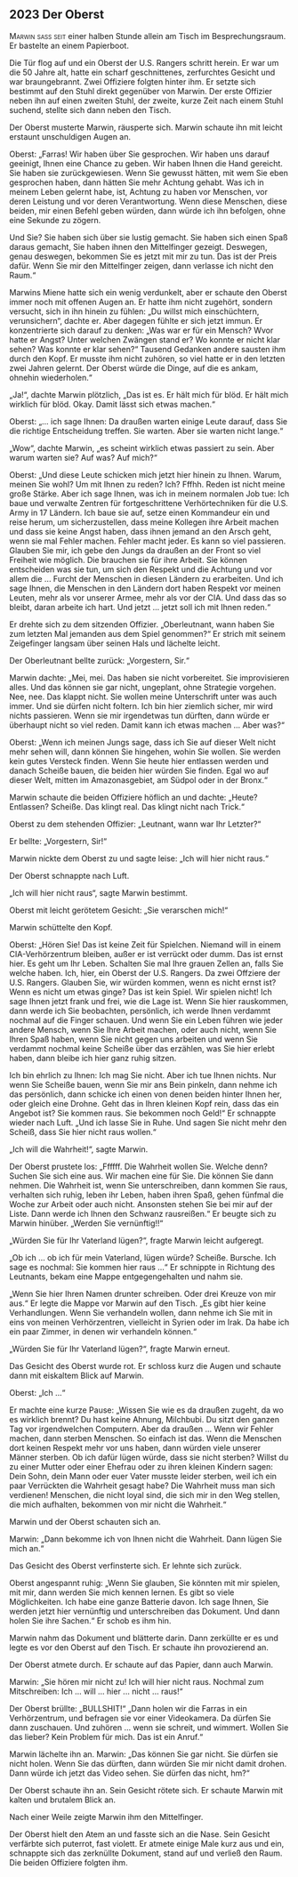 ## **2023** Der Oberst

<span style="font-variant:small-caps;">Marwin saß seit</span> einer halben Stunde allein am Tisch im Besprechungsraum.
Er bastelte an einem Papierboot.

Die Tür flog auf und ein Oberst der U.S. Rangers schritt herein.
Er war um die 50 Jahre alt, hatte ein scharf geschnittenes, zerfurchtes Gesicht und war braungebrannt.
Zwei Offiziere folgten hinter ihm.
Er setzte sich bestimmt auf den Stuhl direkt gegenüber von Marwin.
Der erste Offizier neben ihn auf einen zweiten Stuhl, der zweite, kurze Zeit nach einem Stuhl suchend, stellte sich dann neben den Tisch.

Der Oberst musterte Marwin, räusperte sich.
Marwin schaute ihn mit leicht erstaunt unschuldigen Augen an.

Oberst: „Farras!
Wir haben über Sie gesprochen.
Wir haben uns darauf geeinigt, Ihnen eine Chance zu geben.
Wir haben Ihnen die Hand gereicht.
Sie haben sie zurückgewiesen.
Wenn Sie gewusst hätten, mit wem Sie eben gesprochen haben, dann hätten Sie mehr Achtung gehabt.
Was ich in meinem Leben gelernt habe, ist, Achtung zu haben vor Menschen, vor deren Leistung und vor deren Verantwortung.
Wenn diese Menschen, diese beiden, mir einen Befehl geben würden, dann würde ich ihn befolgen, ohne eine Sekunde zu zögern.

Und Sie? Sie haben sich über sie lustig gemacht.
Sie haben sich einen Spaß daraus gemacht, Sie haben ihnen den Mittelfinger gezeigt.
Deswegen, genau deswegen, bekommen Sie es jetzt mit mir zu tun.
Das ist der Preis dafür.
Wenn Sie mir den Mittelfinger zeigen, dann verlasse ich nicht den Raum.“

Marwins Miene hatte sich ein wenig verdunkelt, aber er schaute den Oberst immer noch mit offenen Augen an.
Er hatte ihm nicht zugehört, sondern versucht, sich in ihn hinein zu fühlen: „Du willst mich einschüchtern, verunsichern“, dachte er.
Aber dagegen fühlte er sich jetzt immun.
Er konzentrierte sich darauf zu denken: „Was war er für ein Mensch?
Wvor hatte er Angst?
Unter welchen Zwängen stand er?
Wo konnte er nicht klar sehen?
Was konnte er klar sehen?“
Tausend Gedanken andere sausten ihm durch den Kopf.
Er musste ihm nicht zuhören, so viel hatte er in den letzten zwei Jahren gelernt.
Der Oberst würde die Dinge, auf die es ankam, ohnehin wiederholen.“

„Ja!“, dachte Marwin plötzlich, „Das ist es.
Er hält mich für blöd.
Er hält mich wirklich für blöd.
Okay.
Damit lässt sich etwas machen.“

Oberst: „... ich sage Ihnen: Da draußen warten einige Leute darauf, dass Sie die richtige Entscheidung treffen.
Sie warten.
Aber sie warten nicht lange.“

„Wow“, dachte Marwin, „es scheint wirklich etwas passiert zu sein.
Aber warum warten sie?
Auf was?
Auf mich?“

Oberst: „Und diese Leute schicken mich jetzt hier hinein zu Ihnen.
Warum, meinen Sie wohl?
Um mit Ihnen zu reden?
Ich?
Fffhh.
Reden ist nicht meine große Stärke.
Aber ich sage Ihnen, was ich in meinem normalen Job tue: Ich baue und verwalte Zentren für fortgeschrittene Verhörtechniken für die U.S. Army in 17 Ländern.
Ich baue sie auf, setze einen Kommandeur ein und reise herum, um sicherzustellen, dass meine Kollegen ihre Arbeit machen und dass sie keine Angst haben, dass ihnen jemand an den Arsch geht, wenn sie mal Fehler machen.
Fehler macht jeder.
Es kann so viel passieren.
Glauben Sie mir, ich gebe den Jungs da draußen an der Front so viel Freiheit wie möglich.
Die brauchen sie für ihre Arbeit.
Sie können entscheiden was sie tun, um sich den Respekt und die Achtung und vor allem die ... Furcht der Menschen in diesen Ländern zu erarbeiten.
Und ich sage Ihnen, die Menschen in den Ländern dort haben Respekt vor meinen Leuten, mehr als vor unserer Armee, mehr als vor der CIA.
Und dass das so bleibt, daran arbeite ich hart.
Und jetzt ... jetzt soll ich mit Ihnen reden.“

Er drehte sich zu dem sitzenden Offizier.
„Oberleutnant, wann haben Sie zum letzten Mal jemanden aus dem Spiel genommen?“
Er strich mit seinem Zeigefinger langsam über seinen Hals und lächelte leicht.

Der Oberleutnant bellte zurück: „Vorgestern, Sir.“

Marwin dachte: „Mei, mei.
Das haben sie nicht vorbereitet.
Sie improvisieren alles.
Und das können sie gar nicht, ungeplant, ohne Strategie vorgehen.
Nee, nee.
Das klappt nicht.
Sie wollen meine Unterschrift unter was auch immer.
Und sie dürfen nicht foltern.
Ich bin hier ziemlich sicher, mir wird nichts passieren.
Wenn sie mir irgendetwas tun dürften, dann würde er überhaupt nicht so viel reden.
Damit kann ich etwas machen ...
Aber was?“

Oberst: „Wenn ich meinen Jungs sage, dass ich Sie auf dieser Welt nicht mehr sehen will, dann können Sie hingehen, wohin Sie wollen.
Sie werden kein gutes Versteck finden.
Wenn Sie heute hier entlassen werden und danach Scheiße bauen,
die beiden hier würden Sie finden.
Egal wo auf dieser Welt, mitten im Amazonasgebiet, am Südpol oder in der Bronx.“

Marwin schaute die beiden Offiziere höflich an und dachte: „Heute? Entlassen? Scheiße.
Das klingt real.
Das klingt nicht nach Trick.“

Oberst zu dem stehenden Offizier: „Leutnant, wann war Ihr Letzter?“

Er bellte: „Vorgestern, Sir!“

Marwin nickte dem Oberst zu und sagte leise:
„Ich will hier nicht raus.“

Der Oberst schnappte nach Luft.

„Ich will hier nicht raus“, sagte Marwin bestimmt.

Oberst mit leicht gerötetem Gesicht: „Sie verarschen mich!“

Marwin schüttelte den Kopf.

Oberst: „Hören Sie!
Das ist keine Zeit für Spielchen.
Niemand will in einem CIA-Verhörzentrum bleiben, außer er ist verrückt oder dumm.
Das ist ernst hier.
Es geht um Ihr Leben.
Schalten Sie mal Ihre grauen Zellen an, falls Sie welche haben.
Ich, hier, ein Oberst der U.S. Rangers.
Da zwei Offziere der U.S. Rangers.
Glauben Sie, wir würden kommen, wenn es nicht ernst ist?
Wenn es nicht um etwas ginge?
Das ist kein Spiel.
Wir spielen nicht!
Ich sage Ihnen jetzt frank und frei, wie die Lage ist.
Wenn Sie hier rauskommen, dann werde ich Sie beobachten, persönlich, ich werde Ihnen verdammt nochmal auf die Finger schauen.
Und wenn Sie ein Leben führen wie jeder andere Mensch, wenn Sie Ihre Arbeit machen, oder auch nicht, wenn Sie Ihren Spaß haben, wenn Sie nicht gegen uns arbeiten und wenn Sie verdammt nochmal keine Scheiße über das erzählen, was Sie hier erlebt haben, dann bleibe ich hier ganz ruhig sitzen.

Ich bin ehrlich zu Ihnen: Ich mag Sie nicht.
Aber ich tue Ihnen nichts.
Nur wenn Sie Scheiße bauen, wenn Sie mir ans Bein pinkeln, dann nehme ich das persönlich, dann schicke ich einen von denen beiden hinter Ihnen her, oder gleich eine Drohne.
Geht das in Ihren kleinen Kopf rein, dass das ein Angebot ist?
Sie kommen raus.
Sie bekommen noch Geld!“
Er schnappte wieder nach Luft.
„Und ich lasse Sie in Ruhe.
Und sagen Sie nicht mehr den Scheiß, dass Sie hier nicht raus wollen.“

„Ich will die Wahrheit!“, sagte Marwin.

Der Oberst prustete los: „Ffffff.
Die Wahrheit wollen Sie.
Welche denn?
Suchen Sie sich eine aus.
Wir machen eine für Sie.
Die können Sie dann nehmen.
Die Wahrheit ist, wenn Sie unterschreiben, dann kommen Sie raus, verhalten sich ruhig, leben ihr Leben, haben ihren Spaß, gehen fünfmal die Woche zur Arbeit oder auch nicht.
Ansonsten stehen Sie bei mir auf der Liste.
Dann werde ich Ihnen den Schwanz rausreißen.“
Er beugte sich zu Marwin hinüber.
„Werden Sie vernünftig!!“

„Würden Sie für Ihr Vaterland lügen?“, fragte Marwin leicht aufgeregt.

„Ob ich ... ob ich für mein Vaterland, lügen würde?
Scheiße.
Bursche.
Ich sage es nochmal: Sie kommen hier raus ...“
Er schnippte in Richtung des Leutnants, bekam eine Mappe entgegengehalten und nahm sie.

„Wenn Sie hier Ihren Namen drunter schreiben.
Oder drei Kreuze von mir aus.“
Er legte die Mappe vor Marwin auf den Tisch.
„Es gibt hier keine Verhandlungen.
Wenn Sie verhandeln wollen, dann nehme ich Sie mit in eins von meinen Verhörzentren, vielleicht in Syrien oder im Irak.
Da habe ich ein paar Zimmer, in denen wir verhandeln können.“

„Würden Sie für Ihr Vaterland lügen?“, fragte Marwin erneut.

Das Gesicht des Oberst wurde rot.
Er schloss kurz die Augen und schaute dann mit eiskaltem Blick auf Marwin.

Oberst: „Ich ...“

Er machte eine kurze Pause: „Wissen Sie wie es da draußen zugeht, da wo es wirklich brennt?
Du hast keine Ahnung, Milchbubi.
Du sitzt den ganzen Tag vor irgendwelchen Computern.
Aber da draußen ...
Wenn wir Fehler machen, dann sterben Menschen.
So einfach ist das.
Wenn die Menschen dort keinen Respekt mehr vor uns haben, dann würden viele unserer Männer sterben.
Ob ich dafür lügen würde, dass sie nicht sterben?
Willst du zu einer Mutter oder einer Ehefrau oder zu ihren kleinen Kindern sagen: Dein Sohn, dein Mann oder euer Vater musste leider sterben, weil ich ein paar Verrückten die Wahrheit gesagt habe?
Die Wahrheit muss man sich verdienen!
Menschen, die nicht loyal sind, die sich mir in den Weg stellen, die mich aufhalten, bekommen von mir nicht die Wahrheit.“

Marwin und der Oberst schauten sich an.

Marwin: „Dann bekomme ich von Ihnen nicht die Wahrheit.
Dann lügen Sie mich an.“

Das Gesicht des Oberst verfinsterte sich.
Er lehnte sich zurück.

Oberst angespannt ruhig: „Wenn Sie glauben, Sie könnten mit mir spielen, mit mir, dann werden Sie mich kennen lernen.
Es gibt so viele Möglichkeiten.
Ich habe eine ganze Batterie davon.
Ich sage Ihnen, Sie werden jetzt hier vernünftig und unterschreiben das Dokument.
Und dann holen Sie ihre Sachen.“
Er schob es ihm hin.

Marwin nahm das Dokument und blätterte darin.
Dann zerküllte er es und legte es vor den Oberst auf den Tisch.
Er schaute ihn provozierend an.

Der Oberst atmete durch.
Er schaute auf das Papier, dann auch Marwin.

Marwin: „Sie hören mir nicht zu!
Ich will hier nicht raus.
Nochmal zum Mitschreiben: Ich ... will ... hier ... nicht ... raus!“

Der Oberst brüllte: „BULLSHIT!“
„Dann holen wir die Farras in ein Verhörzentrum, und befragen sie vor einer Videokamera.
Da dürfen Sie dann zuschauen.
Und zuhören ... wenn sie schreit, und wimmert.
Wollen Sie das lieber?
Kein Problem für mich.
Das ist ein Anruf.“

Marwin lächelte ihn an.
Marwin: „Das können Sie gar nicht.
Sie dürfen sie nicht holen.
Wenn Sie das dürften, dann würden Sie mir nicht damit drohen.
Dann würde ich jetzt das Video sehen.
Sie dürfen das nicht, hm?“

Der Oberst schaute ihn an.
Sein Gesicht rötete sich.
Er schaute Marwin mit kalten und brutalem Blick an.

Nach einer Weile zeigte Marwin ihm den Mittelfinger.

Der Oberst hielt den Atem an und fasste sich an die Nase.
Sein Gesicht verfärbte sich puterrot, fast violett.
Er atmete einige Male kurz aus und ein, schnappte sich das zerknüllte Dokument, stand auf und verließ den Raum.
Die beiden Offiziere folgten ihm.
